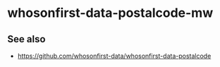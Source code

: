 # whosonfirst-data-postalcode-mw

## See also

* https://github.com/whosonfirst-data/whosonfirst-data-postalcode
